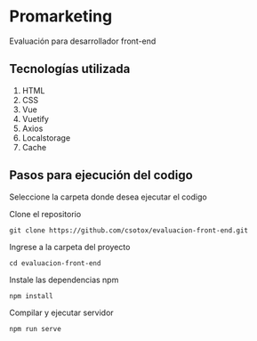 # Promarketing

Evaluación para desarrollador front-end

## Tecnologías utilizada

1. HTML
2. CSS
3. Vue
4. Vuetify
5. Axios
6. Localstorage
7. Cache

## Pasos para ejecución del codigo

Seleccione la carpeta donde desea ejecutar el codigo
  
Clone el repositorio

~~~~ batch
git clone https://github.com/csotox/evaluacion-front-end.git
~~~~

Ingrese a la carpeta del proyecto

~~~~ batch
cd evaluacion-front-end
~~~~

Instale las dependencias npm

~~~~ batch
npm install
~~~~

Compilar y ejecutar servidor

~~~~ batch
npm run serve
~~~~
